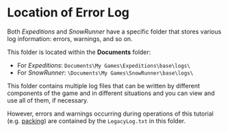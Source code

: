 # Location of Error Log

Both *Expeditions* and *SnowRunner* have a specific folder that stores various log information: errors, warnings, and so on.

This folder is located within the **Documents** folder:

-   For *Expeditions*: `Documents\My Games\Expeditions\base\logs\`
-   For *SnowRunner*: `\Documents\My Games\SnowRunner\base\logs\`


This folder contains multiple log files that can be written by different components of the game and in different situations and you can view and use all of them, if necessary. 

However, errors and warnings occurring during operations of this tutorial (e.g. [packing][packing]) are contained by the `LegacyLog.txt` in this folder.

[packing]: ./packing_vehicle_mod.md


